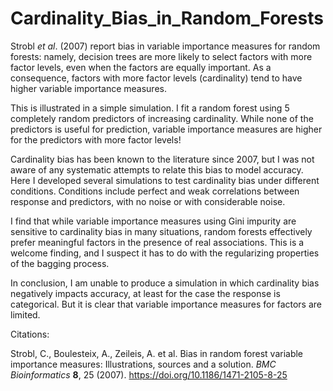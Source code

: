 # Cardinality_Bias_in_Random_Forests

Strobl *et al*. (2007) report bias in variable importance measures for random forests: namely, decision trees are more likely to select factors with more factor levels, even when the factors are equally important. As a consequence, factors with more factor levels (cardinality) tend to have higher variable importance measures.

This is illustrated in a simple simulation. I fit a random forest using 5 completely random predictors of increasing cardinality. While none of the predictors is useful for prediction, variable importance measures are higher for the predictors with more factor levels!

Cardinality bias has been known to the literature since 2007, but I was not aware of any systematic attempts to relate this bias to model accuracy. Here I developed several simulations to test cardinality bias under different conditions. Conditions include perfect and weak correlations between response and predictors, with no noise or with considerable noise.

I find that while variable importance measures using Gini impurity are sensitive to cardinality bias in many situations, random forests effectively prefer meaningful factors in the presence of real associations. This is a welcome finding, and I suspect it has to do with the regularizing properties of the bagging process. 

In conclusion, I am unable to produce a simulation in which cardinality bias negatively impacts accuracy, at least for the case the response is categorical. But it is clear that variable importance measures for factors are limited.

Citations:

Strobl, C., Boulesteix, A., Zeileis, A. et al. Bias in random forest variable importance measures: Illustrations, sources and a solution. *BMC Bioinformatics* **8**, 25 (2007). https://doi.org/10.1186/1471-2105-8-25

